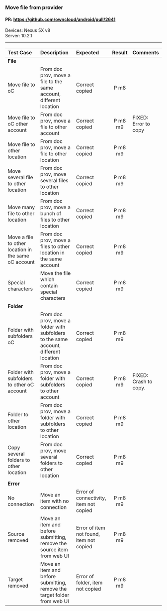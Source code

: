 ###  Move file from provider

#### PR: https://github.com/owncloud/android/pull/2641

Devices: Nexus 5X v8<br>
Server: 10.2.1

---

 
| Test Case | Description | Expected | Result | Comments  
| :-------- | :---------- | :------- | :----: | :---------- 
|**File**||||||
| Move file to oC | From doc prov, move a file to the same account, different location| Correct copied | P m8  |  |
| Move file to oC other account | From doc prov, move a file to other account| Correct copied | P m8 m9| FIXED: Error to copy
| Move file to other location | From doc prov, move a file to other location| Correct copied | P m8 m9|  |
| Move several file to other location | From doc prov, move several files to other location| Correct copied | P m8 m9|  |
| Move many file to other location | From doc prov, move a bunch of files to other location| Correct copied | P m8 m9|  |
| Move a file to other location  in the same oC account| From doc prov, move a files to other location in the same account | Correct copied | P m8 m9|  |
| Special characters | Move the file which contain special characters | Correct copied | P m8 m9|  |
|**Folder**||||||
| Folder with subfolders oC | From doc prov, move a folder with subfolders to the same account, different location| Correct copied | P m8 m9|  |
| Folder with subfolders to other oC account | From doc prov, move a folder with subfolders to other account| Correct copied | P m8 m9| FIXED: Crash to copy. |
| Folder to other location | From doc prov, move a folder with subfolders to other location| Correct copied | P m8 m9|  |
| Copy several folders to other location | From doc prov, move several folders to other location| Correct copied | P m8 m9|  |
|**Error**||||||
| No connection | Move an item with no connection | Error of connectivity, item not copied | P m8 m9|  |
| Source removed | Move an item and before submitting, remove the source item from web UI | Error of item not found, item not copied | P m8 m9|  |
| Target removed | Move an item and before submitting, remove the target folder from web UI | Error of folder, item not copied | P m8 m9|  |